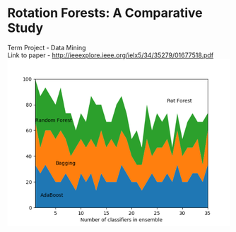 # Rotation Forests: A Comparative Study  
Term Project - Data Mining  
Link to paper - http://ieeexplore.ieee.org/ielx5/34/35279/01677518.pdf
![alt text](./Performance_1.png "Stack plot comparing performance of Rotation Forests with standard algorithms")
